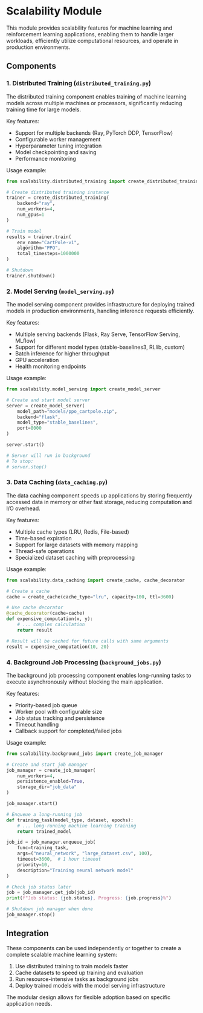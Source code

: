 # Scalability Module

This module provides scalability features for machine learning and reinforcement learning applications, enabling them to handle larger workloads, efficiently utilize computational resources, and operate in production environments.

## Components

### 1. Distributed Training (`distributed_training.py`)

The distributed training component enables training of machine learning models across multiple machines or processors, significantly reducing training time for large models.

Key features:
- Support for multiple backends (Ray, PyTorch DDP, TensorFlow)
- Configurable worker management
- Hyperparameter tuning integration
- Model checkpointing and saving
- Performance monitoring

Usage example:
```python
from scalability.distributed_training import create_distributed_training

# Create distributed training instance
trainer = create_distributed_training(
    backend="ray",
    num_workers=4,
    num_gpus=1
)

# Train model
results = trainer.train(
    env_name="CartPole-v1",
    algorithm="PPO",
    total_timesteps=1000000
)

# Shutdown
trainer.shutdown()
```

### 2. Model Serving (`model_serving.py`)

The model serving component provides infrastructure for deploying trained models in production environments, handling inference requests efficiently.

Key features:
- Multiple serving backends (Flask, Ray Serve, TensorFlow Serving, MLflow)
- Support for different model types (stable-baselines3, RLlib, custom)
- Batch inference for higher throughput
- GPU acceleration
- Health monitoring endpoints

Usage example:
```python
from scalability.model_serving import create_model_server

# Create and start model server
server = create_model_server(
    model_path="models/ppo_cartpole.zip",
    backend="flask",
    model_type="stable_baselines",
    port=8000
)

server.start()

# Server will run in background
# To stop:
# server.stop()
```

### 3. Data Caching (`data_caching.py`)

The data caching component speeds up applications by storing frequently accessed data in memory or other fast storage, reducing computation and I/O overhead.

Key features:
- Multiple cache types (LRU, Redis, File-based)
- Time-based expiration
- Support for large datasets with memory mapping
- Thread-safe operations
- Specialized dataset caching with preprocessing

Usage example:
```python
from scalability.data_caching import create_cache, cache_decorator

# Create a cache
cache = create_cache(cache_type="lru", capacity=100, ttl=3600)

# Use cache decorator
@cache_decorator(cache=cache)
def expensive_computation(x, y):
    # ... complex calculation
    return result

# Result will be cached for future calls with same arguments
result = expensive_computation(10, 20)
```

### 4. Background Job Processing (`background_jobs.py`)

The background job processing component enables long-running tasks to execute asynchronously without blocking the main application.

Key features:
- Priority-based job queue
- Worker pool with configurable size
- Job status tracking and persistence
- Timeout handling
- Callback support for completed/failed jobs

Usage example:
```python
from scalability.background_jobs import create_job_manager

# Create and start job manager
job_manager = create_job_manager(
    num_workers=4,
    persistence_enabled=True,
    storage_dir="job_data"
)

job_manager.start()

# Enqueue a long-running job
def training_task(model_type, dataset, epochs):
    # ... long-running machine learning training
    return trained_model

job_id = job_manager.enqueue_job(
    func=training_task,
    args=("neural_network", "large_dataset.csv", 100),
    timeout=3600,  # 1 hour timeout
    priority=10,
    description="Training neural network model"
)

# Check job status later
job = job_manager.get_job(job_id)
print(f"Job status: {job.status}, Progress: {job.progress}%")

# Shutdown job manager when done
job_manager.stop()
```

## Integration

These components can be used independently or together to create a complete scalable machine learning system:

1. Use distributed training to train models faster
2. Cache datasets to speed up training and evaluation
3. Run resource-intensive tasks as background jobs
4. Deploy trained models with the model serving infrastructure

The modular design allows for flexible adoption based on specific application needs. 